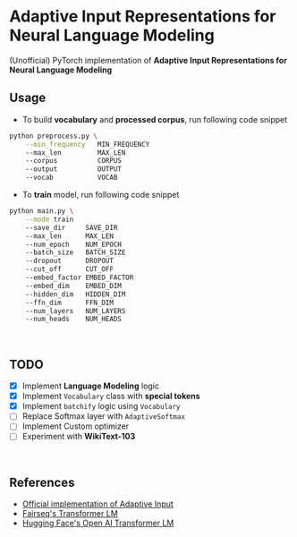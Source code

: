 # Adaptive Input Representations for Neural Language Modeling

(Unofficial) PyTorch implementation of **Adaptive Input Representations for Neural Language Modeling**

## Usage

- To build **vocabulary** and **processed corpus**, run following code snippet

```bash
python preprocess.py \
    --min_frequency   MIN_FREQUENCY
    --max_len         MAX_LEN
    --corpus          CORPUS
    --output          OUTPUT
    --vocab           VOCAB
```

- To **train** model, run following code snippet

```bash
python main.py \
    --mode train
    --save_dir     SAVE_DIR
    --max_len      MAX_LEN
    --num_epoch    NUM_EPOCH
    --batch_size   BATCH_SIZE
    --dropout      DROPOUT
    --cut_off      CUT_OFF
    --embed_factor EMBED_FACTOR
    --embed_dim    EMBED_DIM
    --hidden_dim   HIDDEN_DIM
    --ffn_dim      FFN_DIM
    --num_layers   NUM_LAYERS
    --num_heads    NUM_HEADS
```

<br>

## TODO

- [x] Implement **Language Modeling** logic
- [x] Implement `Vocabulary` class with **special tokens**
- [x] Implement `batchify` logic using `Vocabulary`
- [ ] Replace Softmax layer with `AdaptiveSoftmax`
- [ ] Implement Custom optimizer
- [ ] Experiment with **WikiText-103**

<br>

## References

- [Official implementation of Adaptive Input](https://github.com/pytorch/fairseq/blob/fb76dac1c4e314db75f9d7a03cb4871c532000cb/fairseq/modules/adaptive_input.py#L13)
- [Fairseq's Transformer LM](https://github.com/pytorch/fairseq/blob/master/fairseq/models/transformer_lm.py)
- [Hugging Face's Open AI Transformer LM](https://github.com/huggingface/pytorch-openai-transformer-lm)